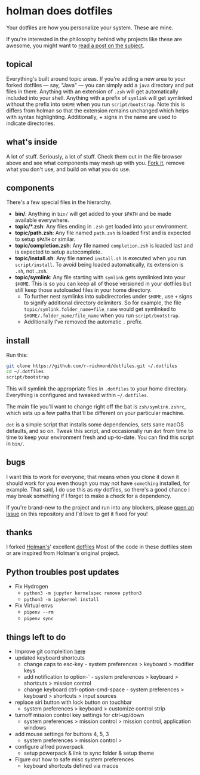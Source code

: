 # holman does dotfiles

Your dotfiles are how you personalize your system. These are mine.

If you're interested in the philosophy behind why projects like these are
awesome, you might want to [read a post on the
subject](http://zachholman.com/2010/08/dotfiles-are-meant-to-be-forked/).

## topical

Everything's built around topic areas. If you're adding a new area to your
forked dotfiles — say, "Java" — you can simply add a `java` directory and put
files in there. Anything with an extension of `.zsh` will get automatically
included into your shell. Anything with a prefix of `symlink` will get
symlinked without the prefix into `$HOME` when you run `script/bootstrap`.
Note this is differs from holman so that the extension remains unchanged which
helps with syntax highlighting. Additionally, + signs in the name are used
to indicate directories.

## what's inside

A lot of stuff. Seriously, a lot of stuff. Check them out in the file browser
above and see what components may mesh up with you.
[Fork it](https://github.com/holman/dotfiles/fork), remove what you don't
use, and build on what you do use.

## components

There's a few special files in the hierarchy.

- **bin/**: Anything in `bin/` will get added to your `$PATH` and be made
  available everywhere.
- **topic/\*.zsh**: Any files ending in `.zsh` get loaded into your
  environment.
- **topic/path.zsh**: Any file named `path.zsh` is loaded first and is
  expected to setup `$PATH` or similar.
- **topic/completion.zsh**: Any file named `completion.zsh` is loaded
  last and is expected to setup autocomplete.
- **topic/install.sh**: Any file named `install.sh` is executed when you run `script/install`. To avoid being loaded automatically, its extension is `.sh`, not `.zsh`.
- **topic/symlink**: Any file starting with `symlink` gets symlinked into
  your `$HOME`. This is so you can keep all of those versioned in your dotfiles
  but still keep those autoloaded files in your home directory.
  * To further nest symlinks into subdirectories under `$HOME`, use `+` signs
  to signify additional directory delimiters. So for example, the file
  `topic/symlink.folder_name+file_name`
  would get symlinked to `$HOME/.folder_name/file_name` when you run `script/bootstrap`.
  * Additionally I've removed the automatic `.` prefix.

## install

Run this:

```sh
git clone https://github.com/r-richmond/dotfiles.git ~/.dotfiles
cd ~/.dotfiles
script/bootstrap
```

This will symlink the appropriate files in `.dotfiles` to your home directory.
Everything is configured and tweaked within `~/.dotfiles`.

The main file you'll want to change right off the bat is `zsh/symlink.zshrc`,
which sets up a few paths that'll be different on your particular machine.

`dot` is a simple script that installs some dependencies, sets sane macOS
defaults, and so on. Tweak this script, and occasionally run `dot` from
time to time to keep your environment fresh and up-to-date. You can find
this script in `bin/`.

## bugs

I want this to work for everyone; that means when you clone it down it should
work for you even though you may not have `something` installed, for example. That
said, I do use this as _my_ dotfiles, so there's a good chance I may break
something if I forget to make a check for a dependency.

If you're brand-new to the project and run into any blockers, please
[open an issue](https://github.com/r-richmond/dotfiles/issues) on this repository
and I'd love to get it fixed for you!

## thanks

I forked [Holman's](http://github.com/holman)' excellent
[dotfiles](http://github.com/holman/dotfiles) Most of the code in these dotfiles
stem or are inspired from Holman's original project.

## Python troubles post updates
* Fix Hydrogen
  * `python3 -m jupyter kernelspec remove python3`
  * `python3 -m ipykernel install`
* Fix Virtual envs
  * `pipenv --rm`
  * `pipenv sync`

## things left to do
* Improve git compleition [here](https://github.com/agross/dotfiles/commit/4938bc8987a5b4ef0c7411a2c4b988d89a3ade11)
* updated keyboard shortcuts
  * change caps to esc-key - system preferences > keyboard > modifier keys
  * add notification to option-` - system preferences > keyboard > shortcuts > mission control
  * change keyboard ctrl-option-cmd-space - system preferences > keyboard > shortcuts > input sources
* replace siri button with lock button on touchbar
  * system preferences > keyboard > customize control strip
* turnoff mission control key settings for ctrl-up/down
  * system preferences > mission control > mission control, application windows
* add mouse settings for buttons 4, 5, 3
  * system preferences > mission control >
* configure alfred powerpack
  * setup powerpack & link to sync folder & setup theme
* Figure out how to safe misc system preferences
  * keyboard shortcuts defined via macos
